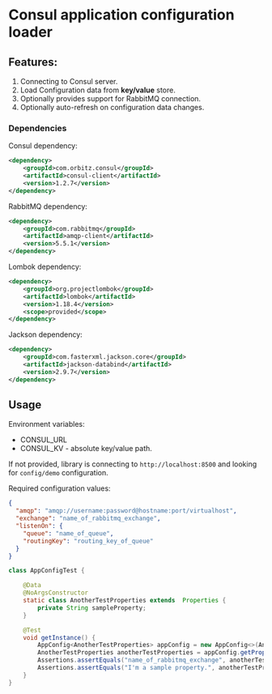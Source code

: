 # Consul application configuration loader

## Features:
1. Connecting to Consul server.
2. Load Configuration data from **key/value** store.
3. Optionally provides support for RabbitMQ connection.
4. Optionally auto-refresh on configuration data changes.

### Dependencies
Consul dependency:
```xml
<dependency>
    <groupId>com.orbitz.consul</groupId>
    <artifactId>consul-client</artifactId>
    <version>1.2.7</version>
</dependency>
```

RabbitMQ dependency:
```xml
<dependency>
    <groupId>com.rabbitmq</groupId>
    <artifactId>amqp-client</artifactId>
    <version>5.5.1</version>
</dependency>
```

Lombok dependency:
```xml
<dependency>
    <groupId>org.projectlombok</groupId>
    <artifactId>lombok</artifactId>
    <version>1.18.4</version>
    <scope>provided</scope>
</dependency>
```

Jackson dependency:
```xml
<dependency>
    <groupId>com.fasterxml.jackson.core</groupId>
    <artifactId>jackson-databind</artifactId>
    <version>2.9.7</version>
</dependency>
```

## Usage

Environment variables:
- CONSUL_URL
- CONSUL_KV - absolute key/value path.

If not provided, library is connecting to ``http://localhost:8500`` and looking for
``config/demo`` configuration.



Required configuration values:
```json
{
  "amqp": "amqp://username:password@hostname:port/virtualhost",
  "exchange": "name_of_rabbitmq_exchange",
  "listenOn": {
    "queue": "name_of_queue",
    "routingKey": "routing_key_of_queue"
  }
}
```



```java
class AppConfigTest {

    @Data
    @NoArgsConstructor
    static class AnotherTestProperties extends  Properties {
        private String sampleProperty;
    }

    @Test
    void getInstance() {
        AppConfig<AnotherTestProperties> appConfig = new AppConfig<>(AnotherTestProperties.class);
        AnotherTestProperties anotherTestProperties = appConfig.getProperties();
        Assertions.assertEquals("name_of_rabbitmq_exchange", anotherTestProperties.exchange);
        Assertions.assertEquals("I'm a sample property.", anotherTestProperties.sampleProperty);
    }
}
```